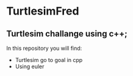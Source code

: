 # TurtlesimFred

## Turtlesim challange using c++;

In this repository you will find:
* Turtlesim go to goal in cpp
* Using euler
